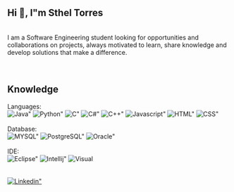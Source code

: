 ## Hi 👋, I"m Sthel Torres
<br>
I am a Software Engineering student looking for opportunities and collaborations on projects, always motivated to learn, share knowledge and develop solutions that make a difference.
<br>
<br>
<br>
<h2>Knowledge</h2>
Languages:
<br>
<div style="`display: inline_block">
  <img  alt=Java" src="https://img.shields.io/badge/Java-ED8B00?style=for-the-badge&logo=openjdk&logoColor=white" />
  <img  alt=Python" src="https://img.shields.io/badge/Python-14354C?style=for-the-badge&logo=python&logoColor=white)" />
   <img  alt=C" src="https://img.shields.io/badge/C-00599C?style=for-the-badge&logo=c&logoColor=white)" />
  <img  alt=C#" src="https://img.shields.io/badge/C%23-239120?style=for-the-badge&logo=c-sharp&logoColor=white" />
  <img  alt=C++" src="https://img.shields.io/badge/C%2B%2B-00599C?style=for-the-badge&logo=c%2B%2B&logoColor=white" />
  <img  alt=Javascript" src="https://img.shields.io/badge/JavaScript-F7DF1E?style=for-the-badge&logo=javascript&logoColor=black" />
  <img  alt=HTML" src="https://img.shields.io/badge/HTML5-E34F26?style=for-the-badge&logo=html5&logoColor=white" />
  <img  alt=CSS" src="https://img.shields.io/badge/CSS3-1572B6?style=for-the-badge&logo=css3&logoColor=white" />
</div>
<br>
Database:
<br>
<div style="`display: inline_block">
  <img  alt=MYSQL" src="https://img.shields.io/badge/MySQL-005C84?style=for-the-badge&logo=mysql&logoColor=white" />
  <img  alt=PostgreSQL" src="https://img.shields.io/badge/PostgreSQL-316192?style=for-the-badge&logo=postgresql&logoColor=white" />
  <img  alt=Oracle" src="https://img.shields.io/badge/Oracle-F80000?style=for-the-badge&logo=Oracle&logoColor=white" />
</div>
<br>
IDE:
<br>
<div style="`display: inline_block">
  <img  alt=Eclipse" src="https://img.shields.io/badge/Eclipse-2C2255?style=for-the-badge&logo=eclipse&logoColor=white" />
  <img  alt=Intellij" src="https://img.shields.io/badge/IntelliJ_IDEA-000000.svg?style=for-the-badge&logo=intellij-idea&logoColor=white" />
  <img  alt=Visual Studio Code" src="https://img.shields.io/badge/Visual_Studio_Code-0078D4?style=for-the-badge&logo=visual%20studio%20code&logoColor=white" />
</div>
<br>

<br>
<div style="`display: inline_block">
  <a href="https://www.linkedin.com/in/sthel-torres-bab840287/" target="_blank">
  <img  alt=Linkedin" src="https://img.shields.io/badge/LinkedIn-0077B5?style=for-the-badge&logo=linkedin&logoColor=white" />
  </a>
</div>



